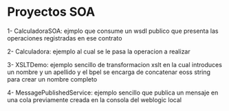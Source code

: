 # Proyectos SOA

1- CalculadoraSOA: ejmplo que consume un wsdl publico que presenta las operaciones registradas en ese contrato

2- Calculadora: ejemplo al cual se le pasa la operacion a realizar

3- XSLTDemo: ejemplo sencillo de transformacion xslt en la cual introduces un nombre y un apellido y el bpel se encarga de concatenar eoss string para crear un nombre completo

4- MessagePublishedService: ejemplo sencillo que publica un mensaje en una cola previamente creada en la consola del weblogic local
